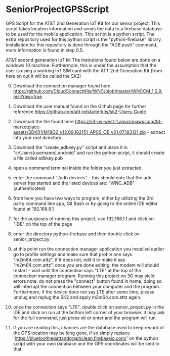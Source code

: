# SeniorProjectGPSScript
GPS Script for the AT&amp;T 2nd Generation IoT Kit for our senior project. This script takes location information and sends the data to a firebase database to be used for the mobile application. This script is a python script. The extra repository used for this python script is the "python-firebase" library. Installation for this repository is done through the "ADB push" command, more information is found in step 0.5.


AT&T second generation IoT kit
The instrutions found below are done on a windows 10 machine. Furthermore, this is under the assumption that the user is using a working IoT SIM card with the ATT 2nd Generation Kit (from here on out it will be called the SK2)


0) Download the connection manager found here https://github.com/CloudConnectKits/WNC/blob/master/WNCCM_1.0.9.msi?raw=true
1) Download the user manual found on the Github page for further reference https://github.com/att-iotstarterkits/sk2-Users-Guide

2) Download the file found here https://s3-us-west-1.amazonaws.com/td-marketplace-assets/SDK01/M18Q2_v12.09.182151_APSS_OE_v01.07.183121.zip - extract into your root directory
3) Download the "create_adbkey.py" script and place it in "c:\\Users\[username]\.android" and run the python script, it should create a file called adbkey.pub 
4) open a command terminal inside the folder you just extracted
5) enter the command "./adb devices" - this should note that the adb server has started and the listed devices are: "WNC_ADB" (authenticated)
6) from here you have two ways to program, either by utilizing the 3rd party command line app, Git Bash or by going to the online IDE editor found at 192.168.8.1
7) for the purposes of running this project, use 192.168.1.1 and click on "IDE" on the top of the page
8) enter the directory python-firebase and then double click on senior_project.py
9) at this point run the connection manager application you installed earlier go to profile settings and make sure that profile one says "m2m64.com.attz", if it does not, edit it to make it say "m2m64.com.attz".
	once you are done editing, the modem will should restart - wait until the connection says "LTE" at the top of the connection manager program. Running this project on 3G may yield errors
	note: do not press the "connect" button found in home, doing so will interrupt the connection between your computer and the program. Furthermore, if the device does not say LTE after some time, please unplug and replug the SK2 and apply m2m64.com.attz again.
10) once the connection says "LTE", double click on senior_project.py in the IDE and click on run at the bottom left corner of your browser. it may ask for the full command, just press ok or enter and the program will run
11) if you are reading this, chances are the database used to keep record of the GPS location may be long gone, if so simply replace 'https://bluetoothlegattandgraphclean.firebaseio.com/' on the python script with your own database and the GPS coordinates will be sent to that.


